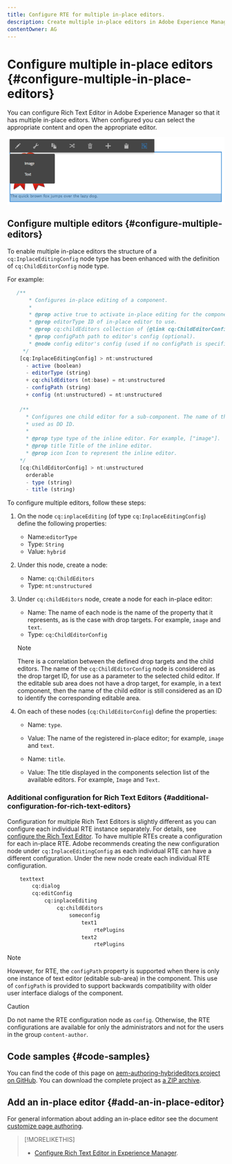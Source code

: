 ```yaml
---
title: Configure RTE for multiple in-place editors.
description: Create multiple in-place editors in Adobe Experience Manager by configuring Rich Text Editor.
contentOwner: AG
---
```


# Configure multiple in-place editors {#configure-multiple-in-place-editors}

You can configure Rich Text Editor in Adobe Experience Manager so that it has multiple in-place editors. When configured you can select the appropriate content and open the appropriate editor.

![A specific in-place editor](assets/rte-inplace-editor.png)

## Configure multiple editors {#configure-multiple-editors}

To enable multiple in-place editors the structure of a `cq:InplaceEditingConfig` node type has been enhanced with the definition of `cq:ChildEditorConfig` node type.

For example:

```js
   /**
       * Configures in-place editing of a component.
       *
       * @prop active true to activate in-place editing for the component.
       * @prop editorType ID of in-place editor to use.
       * @prop cq:childEditors collection of {@link cq:ChildEditorConfig} nodes.
       * @prop configPath path to editor's config (optional).
       * @node config editor's config (used if no configPath is specified; optional).
     */
    [cq:InplaceEditingConfig] > nt:unstructured
      - active (boolean)
      - editorType (string)
      + cq:childEditors (nt:base) = nt:unstructured
      - configPath (string)
      + config (nt:unstructured) = nt:unstructured

    /**
      * Configures one child editor for a sub-component. The name of the this node is
      * used as DD ID.
      *
      * @prop type type of the inline editor. For example, ["image"].
      * @prop title Title of the inline editor.
      * @prop icon Icon to represent the inline editor.
    */
    [cq:ChildEditorConfig] > nt:unstructured
      orderable
      - type (string)
      - title (string)
```

To configure multiple editors, follow these steps:

1. On the node `cq:inplaceEditing` (of type `cq:InplaceEditingConfig`) define the following properties:

    * Name:`editorType`
    * Type: `String`
    * Value: `hybrid`

1. Under this node, create a node:

    * Name: `cq:ChildEditors`
    * Type: `nt:unstructured`

1. Under `cq:childEditors` node, create a node for each in-place editor:

    * Name: The name of each node is the name of the property that it represents, as is the case with drop targets. For example, `image` and `text`.
    * Type: `cq:ChildEditorConfig`

   >[!NOTE]
   >
   >There is a correlation between the defined drop targets and the child editors. The name of the `cq:ChildEditorConfig` node is considered as the drop target ID, for use as a parameter to the selected child editor. If the editable sub area does not have a drop target, for example, in a text component, then the name of the child editor is still considered as an ID to identify the corresponding editable area.

1. On each of these nodes (`cq:ChildEditorConfig`) define the properties:

    * Name: `type`.
    * Value: The name of the registered in-place editor; for example, `image` and `text`.

    * Name: `title`.
    * Value: The title displayed in the components selection list of the available editors. For example, `Image` and `Text`.

### Additional configuration for Rich Text Editors {#additional-configuration-for-rich-text-editors}

Configuration for multiple Rich Text Editors is slightly different as you can configure each individual RTE instance separately. For details, see [configure the Rich Text Editor](/help/sites-administering/rich-text-editor.md). To have multiple RTEs create a configuration for each in-place RTE. Adobe recommends creating the new configuration node under `cq:InplaceEditingConfig` as each individual RTE can have a different configuration. Under the new node create each individual RTE configuration.

```xml
    texttext
        cq:dialog
        cq:editConfig
            cq:inplaceEditing
                cq:childEditors
                    someconfig
                        text1
                            rtePlugins
                        text2
                            rtePlugins
```

>[!NOTE]
>
>However, for RTE, the `configPath` property is supported when there is only one instance of text editor (editable sub-area) in the component. This use of `configPath` is provided to support backwards compatibility with older user interface dialogs of the component.

>[!CAUTION]
>
>Do not name the RTE configuration node as `config`. Otherwise, the RTE configurations are available for only the administrators and not for the users in the group `content-author`.

## Code samples {#code-samples}

You can find the code of this page on [aem-authoring-hybrideditors project on GitHub](https://github.com/Adobe-Marketing-Cloud/aem-authoring-hybrideditors). You can download the complete project as [a ZIP archive](https://github.com/Adobe-Marketing-Cloud/aem-authoring-hybrideditors/archive/master.zip).

## Add an in-place editor {#add-an-in-place-editor}

For general information about adding an in-place editor see the document [customize page authoring](/help/sites-developing/customizing-page-authoring-touch.md#add-new-in-place-editor).

>[!MORELIKETHIS]
>
>* [Configure Rich Text Editor in Experience Manager](/help/sites-administering/rich-text-editor.md).
